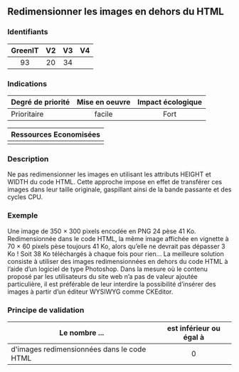 ## Redimensionner les images en dehors du HTML

### Identifiants

| GreenIT |  V2  |  V3  |  V4  |
|:-------:|:----:|:----:|:----:|
|  93    | 20  | 34  |      |

### Indications

| Degré de priorité |      Mise en oeuvre       |  Impact écologique    | 
|-------------------|:-------------------------:|:---------------------:|
|  Prioritaire      |   facile                  |  Fort                 | 


|Ressources Economisées                                      |
|:----------------------------------------------------------:|
|    |

### Description

Ne pas redimensionner les images en utilisant les attributs HEIGHT et WIDTH du code HTML. Cette approche impose en effet de transférer
ces images dans leur taille originale, gaspillant ainsi de la bande passante et des cycles CPU.

### Exemple

Une image de 350 × 300 pixels encodée en PNG 24 pèse 41 Ko. Redimensionnée dans le code HTML, la même image affichée en vignette à 70 × 60 pixels pèse toujours 41 Ko,
alors qu’elle ne devrait pas dépasser 3 Ko ! Soit 38 Ko téléchargés à chaque fois pour rien…
La meilleure solution consiste à utiliser des images redimensionnées en dehors du code HTML à l’aide d’un logiciel de type Photoshop.
Dans la mesure où le contenu proposé par les utilisateurs du site web n’a pas de valeur ajoutée particulière, 
il est préférable de leur interdire la possibilité d’insérer des images à partir d’un éditeur WYSIWYG comme CKEditor.

### Principe de validation

| Le nombre ...     | est inférieur ou égal à   |  
|-------------------|:-------------------------:|
|  d'images redimensionnées dans le code HTML  | 0  |
